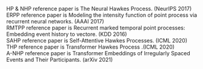 HP & NHP  reference paper is  The Neural Hawkes Process.  (NeurIPS 2017)  
ERPP reference paper is Modeling the intensity function of point process via recurrent neural networks. (AAAI 2017)  
RMTPP reference paper is Recurrent marked temporal point processes: Embedding event history to vectore. (KDD 2016)  
SAHP reference paper is  Self-Attentive Hawkes Processes. (ICML 2020)  
THP reference paper is  Transformer Hawkes Process .(ICML 2020)  
A-NHP  reference paper is  Transformer Embeddings of Irregularly Spaced Events and Their Participants. (arXiv 2021)
